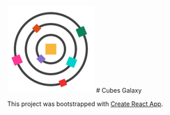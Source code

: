 [logo]: https://github.com/MenSeb/react-cubes-galaxy/blob/master/public/logo.svg "Cubes Galaxy logo"

![alt text][logo] # Cubes Galaxy

This project was bootstrapped with [Create React App](https://github.com/facebook/create-react-app).